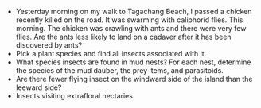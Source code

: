 <!--
.. title: Research project ideas
.. slug: research-project-ideas
.. date: 2021-08-22 19:27:04 UTC+10:00
.. tags:
.. category:
.. link:
.. description:
.. type: text
-->

* Yesterday morning on my walk to Tagachang Beach, I passed a chicken recently killed on the road. It was swarming with caliphorid flies. This morning. The chicken was crawling with ants and there were very few flies. Are the ants less likely to land on a cadaver after it has been discovered by ants?
* Pick a plant species and find all insects associated with it.
* What species insects are found in mud nests? For each nest, determine the species of the mud dauber, the prey items, and parasitoids.
* Are there fewer flying insect on the windward side of the island than the leeward side?
* Insects visiting extrafloral nectaries
